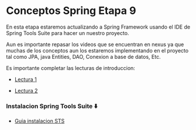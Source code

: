 # Conceptos Spring Etapa 9 

En esta etapa estaremos actualizando a Spring Framework usando el IDE de Spring Tools Suite para hacer un nuestro proyecto.

Aun es importante repasar los videos que se encuentran en nexus ya que muchas de los conceptos aun los estaremos implementando en el proyecto tal como JPA, java Entities, DAO, Conexion a base de datos, Etc. 

Es importante completar las lecturas de introduccion: 

- [Lectura 1](https://drive.google.com/file/d/1ShQOkR3g0eNFTQP7iGAevEK4kil4a0TP/view?usp=sharing)

- [Lectura 2](https://drive.google.com/file/d/1DMFnIBhOgL06fX8AykSCDbrQu6W0rOtG/view?usp=sharing)

### Instalacion Spring Tools Suite :arrow_down:

- [Guia instalacion STS](https://drive.google.com/file/d/1IOKvjxQEpryhx-_MOUJBEhsS27PDEwQb/view?usp=sharing)